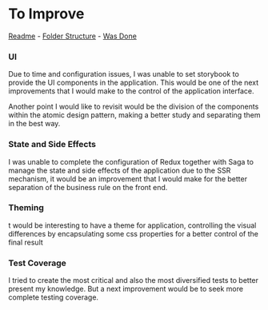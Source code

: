 # To Improve

[Readme](https://github.com/lucassdesouza0/express-checkout/#readme) - [Folder Structure](https://github.com/lucassdesouza0/express-checkout/blob/master/structure.md) - [Was Done](https://github.com/lucassdesouza0/express-checkout/blob/master/done.md)

### UI

Due to time and configuration issues, I was unable to set storybook to provide the UI components in the application.
This would be one of the next improvements that I would make to the control of the application interface.

Another point I would like to revisit would be the division of the components within the atomic design pattern, making a better study and separating them in the best way.

### State and Side Effects

I was unable to complete the configuration of Redux together with Saga to manage the state and side effects of the application due to the SSR mechanism, it would be an improvement that I would make for the better separation of the business rule on the front end.

### Theming

t would be interesting to have a theme for application, controlling the visual differences by encapsulating some css properties for a better control of the final result

### Test Coverage

I tried to create the most critical and also the most diversified tests to better present my knowledge. But a next improvement would be to seek more complete testing coverage.

